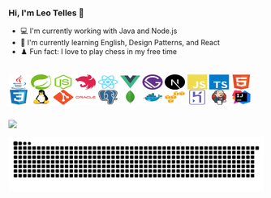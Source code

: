 ### Hi, I'm Leo Telles 👋

- 💻 I'm currently working with Java and Node.js
- 📖 I'm currently learning English, Design Patterns, and React
- ♟️ Fun fact: I love to play chess in my free time


<div style="display: inline_block"><br>
 
  <img align="center" alt="Leo-Java" height="30" width="40" src="https://raw.githubusercontent.com/devicons/devicon/master/icons/java/java-original.svg">
  <img align="center" alt="Leo-Sprig" height="30" width="40" src="https://raw.githubusercontent.com/devicons/devicon/master/icons/spring/spring-original.svg">
  
  <img align="center" alt="Leo-Node" height="30" width="40" src="https://raw.githubusercontent.com/devicons/devicon/master/icons/nodejs/nodejs-original.svg"> 
  <img align="center" alt="Leo-Next" height="30" width="40" src="https://raw.githubusercontent.com/devicons/devicon/master/icons/nestjs/nestjs-plain.svg">
  
  <img align="center" alt="Leo-React" height="30" width="40" src="https://raw.githubusercontent.com/devicons/devicon/master/icons/react/react-original.svg">
  <img align="center" alt="Leo-Vue" height="30" width="40" src="https://raw.githubusercontent.com/devicons/devicon/master/icons/vuejs/vuejs-original.svg">
  <img align="center" alt="Leo-Gatsby" height="30" width="40" src="https://raw.githubusercontent.com/devicons/devicon/master/icons/gatsby/gatsby-original.svg">
  <img align="center" alt="Leo-Next" height="30" width="40" src="https://raw.githubusercontent.com/devicons/devicon/master/icons/nextjs/nextjs-original.svg"> 
 
  <img align="center" alt="Leo-Js" height="30" width="40" src="https://raw.githubusercontent.com/devicons/devicon/master/icons/javascript/javascript-plain.svg">
  <img align="center" alt="Leo-Ts" height="30" width="40" src="https://raw.githubusercontent.com/devicons/devicon/master/icons/typescript/typescript-plain.svg">
  
  <img align="center" alt="Leo-HTML" height="30" width="40" src="https://raw.githubusercontent.com/devicons/devicon/master/icons/html5/html5-original.svg">
  <img align="center" alt="Leo-CSS" height="30" width="40" src="https://raw.githubusercontent.com/devicons/devicon/master/icons/css3/css3-original.svg"> 
  
  <img align="center" alt="Leo-Linux" height="30" width="40" src="https://raw.githubusercontent.com/devicons/devicon/master/icons/linux/linux-original.svg"> 
  <img align="center" alt="Leo-Git" height="30" width="40" src="https://raw.githubusercontent.com/devicons/devicon/master/icons/git/git-original.svg"> 

  <img align="center" alt="Leo-Next" height="30" width="40" src="https://raw.githubusercontent.com/devicons/devicon/master/icons/oracle/oracle-original.svg">
  <img align="center" alt="Leo-Next" height="30" width="40" src="https://raw.githubusercontent.com/devicons/devicon/master/icons/postgresql/postgresql-original.svg">
  <img align="center" alt="Leo-Next" height="30" width="40" src="https://raw.githubusercontent.com/devicons/devicon/master/icons/mongodb/mongodb-original.svg">
  
  <img align="center" alt="Leo-Next" height="30" width="40" src="https://raw.githubusercontent.com/devicons/devicon/master/icons/docker/docker-original.svg">
  <img align="center" alt="Leo-Git" height="30" width="40" src="https://raw.githubusercontent.com/devicons/devicon/master/icons/amazonwebservices/amazonwebservices-original.svg">
  <img align="center" alt="Leo-Next" height="30" width="40" src="https://raw.githubusercontent.com/devicons/devicon/master/icons/heroku/heroku-original.svg">
  <img align="center" alt="Leo-Next" height="30" width="40" src="https://raw.githubusercontent.com/devicons/devicon/master/icons/jenkins/jenkins-original.svg">

  <img align="center" alt="Leo-Next" height="30" width="40" src="https://raw.githubusercontent.com/devicons/devicon/master/icons/intellij/intellij-original.svg">
  
</div>
  
  ##
 
<div>  
  <a href="https://www.linkedin.com/in/leonardo-telles/" target="_blank"><img src="https://img.shields.io/badge/-LinkedIn-%230077B5?style=for-the-badge&logo=linkedin&logoColor=white" target="_blank"></a> 
 
  ![Snake animation](https://github.com/leotelles/leotelles/blob/output/github-contribution-grid-snake.svg)
 
</div>
